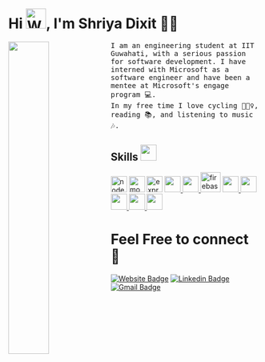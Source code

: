 <h1 align=""> 
  Hi
  <img src="https://user-images.githubusercontent.com/58609212/207422854-a84c3fcb-6979-4228-a069-3c0a5819431e.gif" 
         alt="Waving hand animated gif"         
         width="40"/>,
   I'm <b> Shriya Dixit 👩‍💻</b>
</h1> 

<a href="https://shriyad13.github.io/portfolio/">
<img align="left" width="40%" src="https://user-images.githubusercontent.com/58609212/207463473-b7ab0528-9d94-4be7-ab9f-faa38c5ae716.png">
</a>


<samp>
I am an engineering student at IIT Guwahati, with a serious passion for software development.
I have interned with Microsoft as a software engineer and have been a mentee at Microsoft's engage program 💻.
<br>In my free time I love cycling 🚴🏻‍♀️, reading 📚, and listening to music 🎶.
</samp>

<h2> Skills <img src = "https://media2.giphy.com/media/QssGEmpkyEOhBCb7e1/giphy.gif?cid=ecf05e47a0n3gi1bfqntqmob8g9aid1oyj2wr3ds3mg700bl&rid=giphy.gif" width = 32px> </h2>
<a margin="10" href="https://nodejs.org" target="_blank"><img width ='32px' src="https://github.com/abdoachhoubi/abdoachhoubi/blob/main/svgs/nodejs.svg" alt="nodejs"></a>
<a margin="10" href="https://mongodb.com" target="_blank"><img width ='32px' src="https://github.com/abdoachhoubi/abdoachhoubi/blob/main/svgs/mongodb.svg" alt="mongodb"></a>
<a margin="10" href="https://expressjs.com" target="_blank"><img width="32px" src="https://user-images.githubusercontent.com/58609212/207442929-1b8ce3ca-c3dc-4b1a-950b-624baeb53d24.png" alt="express"></a>
<a href= https://www.python.org/ > <img width ='32px' src ='https://raw.githubusercontent.com/rahulbanerjee26/githubAboutMeGenerator/main/icons/python.svg'> </a>
<a href= https://reactjs.org/> <img width ='32px' src ='https://raw.githubusercontent.com/rahulbanerjee26/githubAboutMeGenerator/main/icons/reactjs.svg'> </a>
<a margin="10" href="https://firebase.google.com" target="_blank"><img margin="10px" height="40" src="https://github.com/abdoachhoubi/abdoachhoubi/blob/main/svgs/firebase.svg" alt="firebase"></a>
<a href= https://developer.mozilla.org/en-US/docs/Web/JavaScript > <img width ='32px' src ='https://raw.githubusercontent.com/rahulbanerjee26/githubAboutMeGenerator/main/icons/javascript.svg'> </a>
<a href= https://www.w3schools.com/c/c_intro.php > <img width ='32px' src ='https://raw.githubusercontent.com/rahulbanerjee26/githubAboutMeGenerator/main/icons/c.svg'> </a>
<a href= https://www.w3schools.com/cpp/cpp_intro.asp > <img width ='32px' src ='https://raw.githubusercontent.com/rahulbanerjee26/githubAboutMeGenerator/main/icons/cpp.svg'> </a>
<a href= https://www.w3schools.com/css/ > <img width ='32px' src ='https://raw.githubusercontent.com/rahulbanerjee26/githubAboutMeGenerator/main/icons/css.svg'> </a>
<a href= https://www.w3schools.com/html/> <img width ='32px' src ='https://raw.githubusercontent.com/rahulbanerjee26/githubAboutMeGenerator/main/icons/html.svg'> </a>

<!-- 
<br><br>
![AkuraDiary's Top Langs](https://github-readme-stats.vercel.app/api/top-langs/?username=shriyaD13&theme=tokyonight&layout=compact)
<br> -->
# Feel Free to connect 🤝
[![Website Badge](https://img.shields.io/badge/Personal_Website-ff6666?style=flat&logo=GoogleChrome&logoColor=white&link=https://shriyad13.github.io/portfolio/)](https://shriyad13.github.io/portfolio/)
[![Linkedin Badge](https://img.shields.io/badge/LinkedIn-0077B5?style=flat&logo=Linkedin&logoColor=white&link=https://www.linkedin.com/in/shriya-dixit1308/)](https://www.linkedin.com/in/shriya-dixit1308/)
[![Gmail Badge](https://img.shields.io/badge/mail-D14836?style=flat&logo=Gmail&logoColor=white&link=mailto:shriya13dixit@gmail.com)](mailto:shriya13dixit@gmail.com)







